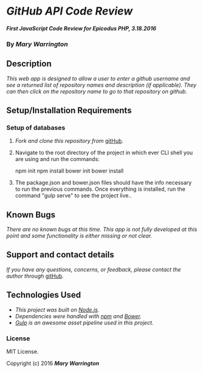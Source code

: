 # _GitHub API Code Review_

#### _First JavaScript Code Review for Epicodus PHP, 3.18.2016_

### By _**Mary Warrington**_

## Description

_This web app is designed to allow a user to enter a github username and see a returned list of repository names and description (if applicable). They can then click on the repository name to go to that repository on github._

## Setup/Installation Requirements

### Setup of databases

1. _Fork and clone this repository from_ [gitHub](https://github.com/marywarrington/javascript-github-api-codeReview.git).
2. Navigate to the root directory of the project in which ever CLI shell you are using and run the commands:

    npm init
    npm install
    bower init
    bower install

3. The package.json and bower.json files should have the info necessary to run the previous commands. Once everything is installed, run the command "gulp serve" to see the project live..

## Known Bugs

_There are no known bugs at this time. This app is not fully developed at this point and some functionality is either missing or not clear._

## Support and contact details

_If you have any questions, concerns, or feedback, please contact the author through_ [gitHub](https://github.com/marywarrington/javascript-github-api-codeReview.git).

## Technologies Used

* _This project was built on [Node.js](https://nodejs.org/en/)._
* _Dependencies were handled with [npm](https://www.npmjs.com/) and [Bower](http://bower.io/)._
* _[Gulp](http://gulpjs.com/) is an awesome asset pipeline used in this project._

### License

MIT License.

Copyright (c) 2016 **_Mary Warrington_**
